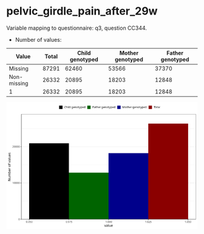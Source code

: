 # pelvic_girdle_pain_after_29w
Variable mapping to questionnaire: q3, question CC344.
- Number of values:

| Value | Total | Child genotyped | Mother genotyped | Father genotyped |
| ----- | ----- | --------------- | ---------------- | ---------------- |
| Missing | 87291 | 62460 | 53566 | 37370 |
| Non-missing | 26332 | 20895 | 18203 | 12848 |
| 1 | 26332 | 20895 | 18203 | 12848 |



![](pelvic_girdle_pain_after_29w_n.png)



